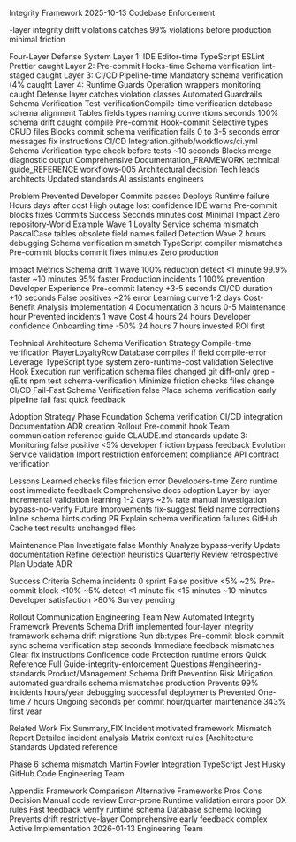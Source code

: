 Integrity Framework 2025-10-13 Codebase Enforcement

-layer integrity drift violations catches 99% violations before production minimal friction

Four-Layer Defense System Layer 1: IDE Editor-time TypeScript ESLint Prettier caught Layer 2: Pre-commit Hooks-time Schema verification lint-staged caught Layer 3: CI/CD Pipeline-time Mandatory schema verification (4% caught Layer 4: Runtime Guards Operation wrappers monitoring caught Defense layer catches violation classes Automated Guardrails Schema Verification Test-verificationCompile-time verification database schema alignment Tables fields types naming conventions seconds 100% schema drift caught compile Pre-commit Hook-commit Selective types CRUD files Blocks commit schema verification fails 0 to 3-5 seconds error messages fix instructions CI/CD Integration.github/workflows/ci.yml Schema Verification type check before tests ~10 seconds Blocks merge diagnostic output Comprehensive Documentation_FRAMEWORK technical guide_REFERENCE workflows-005 Architectural decision Tech leads architects Updated standards AI assistants engineers

Problem Prevented Developer Commits passes Deploys Runtime failure Hours days after cost High outage lost confidence IDE warns Pre-commit blocks fixes Commits Success Seconds minutes cost Minimal Impact Zero repository-World Example Wave 1 Loyalty Service schema mismatch PascalCase tables obsolete field names failed Detection Wave 2 hours debugging Schema verification mismatch TypeScript compiler mismatches Pre-commit blocks commit fixes minutes Zero production

Impact Metrics Schema drift 1 wave 100% reduction detect <1 minute 99.9% faster ~10 minutes 95% faster Production incidents 1 100% prevention Developer Experience Pre-commit latency +3-5 seconds CI/CD duration +10 seconds False positives ~2% error Learning curve 1-2 days Cost-Benefit Analysis Implementation 4 Documentation 3 hours 0-5 Maintenance hour Prevented incidents 1 wave Cost 4 hours 24 hours Developer confidence Onboarding time -50% 24 hours 7 hours invested ROI first

Technical Architecture Schema Verification Strategy Compile-time verification PlayerLoyaltyRow Database compiles if field compile-error Leverage TypeScript type system zero-runtime-cost validation Selective Hook Execution run verification schema files changed git diff-only grep -qE.ts npm test schema-verification Minimize friction checks files change CI/CD Fail-Fast Schema Verification false Place schema verification early pipeline fail fast quick feedback

Adoption Strategy Phase Foundation Schema verification CI/CD integration Documentation ADR creation Rollout Pre-commit hook Team communication reference guide CLAUDE.md standards update 3: Monitoring false positive <5% developer friction bypass feedback Evolution Service validation Import restriction enforcement compliance API contract verification

Lessons Learned checks files friction error Developers-time Zero runtime cost immediate feedback Comprehensive docs adoption Layer-by-layer incremental validation learning 1-2 days ~2% rate manual investigation bypass-no-verify Future Improvements fix-suggest field name corrections Inline schema hints coding PR Explain schema verification failures GitHub Cache test results unchanged files

Maintenance Plan Investigate false Monthly Analyze bypass-verify Update documentation Refine detection heuristics Quarterly Review retrospective Plan Update ADR

Success Criteria Schema incidents 0 sprint False positive <5% ~2% Pre-commit block <10% ~5% detect <1 minute fix <15 minutes ~10 minutes Developer satisfaction >80% Survey pending

Rollout Communication Engineering Team New Automated Integrity Framework Prevents Schema Drift implemented four-layer integrity framework schema drift migrations Run db:types Pre-commit block commit sync schema verification step seconds Immediate feedback mismatches Clear fix instructions Confidence code Protection runtime errors Quick Reference Full Guide-integrity-enforcement Questions #engineering-standards Product/Management Schema Drift Prevention Risk Mitigation automated guardrails schema mismatches production Prevents 99% incidents hours/year debugging successful deployments Prevented One-time 7 hours Ongoing seconds per commit hour/quarter maintenance 343% first year

Related Work Fix Summary_FIX Incident motivated framework Mismatch Report Detailed incident analysis Matrix context rules [Architecture Standards Updated reference

Phase 6 schema mismatch Martin Fowler Integration TypeScript Jest Husky GitHub Code Engineering Team

Appendix Framework Comparison Alternative Frameworks Pros Cons Decision Manual code review Error-prone Runtime validation errors poor DX rules Fast feedback verify runtime schema Database schema locking Prevents drift restrictive-layer Comprehensive early feedback complex Active Implementation 2026-01-13 Engineering Team
